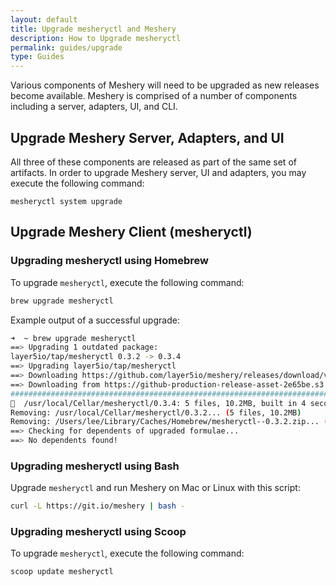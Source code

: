 ```yaml
---
layout: default
title: Upgrade mesheryctl and Meshery
description: How to Upgrade mesheryctl
permalink: guides/upgrade
type: Guides
---
```

Various components of Meshery will need to be upgraded as new releases become available. Meshery is comprised of a number of components including a server, adapters, UI, and CLI.

## Upgrade Meshery Server, Adapters, and UI
All three of these components are released as part of the same set of artifacts. In order to upgrade Meshery server, UI and adapters, you may execute the following command:

```
mesheryctl system upgrade
```

## Upgrade Meshery Client (mesheryctl)

### Upgrading mesheryctl using Homebrew

To upgrade `mesheryctl`, execute the following command:

```bash
brew upgrade mesheryctl
```

Example output of a successful upgrade:

```bash
➜  ~ brew upgrade mesheryctl
==> Upgrading 1 outdated package:
layer5io/tap/mesheryctl 0.3.2 -> 0.3.4
==> Upgrading layer5io/tap/mesheryctl
==> Downloading https://github.com/layer5io/meshery/releases/download/v0.3.4/mesheryctl_0.3.4_Darwin_x86_64.zip
==> Downloading from https://github-production-release-asset-2e65be.s3.amazonaws.com/157554479/17522b00-2af0-11ea-8aef-cbfe8
######################################################################## 100.0%
🍺  /usr/local/Cellar/mesheryctl/0.3.4: 5 files, 10.2MB, built in 4 seconds
Removing: /usr/local/Cellar/mesheryctl/0.3.2... (5 files, 10.2MB)
Removing: /Users/lee/Library/Caches/Homebrew/mesheryctl--0.3.2.zip... (3.9MB)
==> Checking for dependents of upgraded formulae...
==> No dependents found!
```


### Upgrading mesheryctl using Bash

Upgrade `mesheryctl` and run Meshery on Mac or Linux with this script:

```bash
curl -L https://git.io/meshery | bash -
```

### Upgrading mesheryctl using Scoop

To upgrade `mesheryctl`, execute the following command:

```bash
scoop update mesheryctl
```
